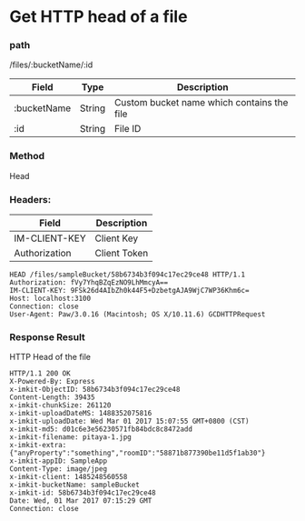 # Get HTTP head of a file

### path

/files/:bucketName/:id

| Field       | Type   | Description                                |
| ----------- | ------ | ------------------------------------------ |
| :bucketName | String | Custom bucket name which contains the file |
| :id         | String | File ID                                    |

### Method

Head

### Headers:

| Field         | Description  |
| ------------- | ------------ |
| IM-CLIENT-KEY | Client Key   |
| Authorization | Client Token |

```
HEAD /files/sampleBucket/58b6734b3f094c17ec29ce48 HTTP/1.1
Authorization: fVy7YhqBZqEzNO9LhMmcyA==
IM-CLIENT-KEY: 9FSk26d4AIbZh0k44F5+DzbetgAJA9WjC7WP36Khm6c=
Host: localhost:3100
Connection: close
User-Agent: Paw/3.0.16 (Macintosh; OS X/10.11.6) GCDHTTPRequest
```

### Response Result

HTTP Head of the file

```
HTTP/1.1 200 OK
X-Powered-By: Express
x-imkit-ObjectID: 58b6734b3f094c17ec29ce48
Content-Length: 39435
x-imkit-chunkSize: 261120
x-imkit-uploadDateMS: 1488352075816
x-imkit-uploadDate: Wed Mar 01 2017 15:07:55 GMT+0800 (CST)
x-imkit-md5: d01c6e3e56230571fb84bdc8c8472add
x-imkit-filename: pitaya-1.jpg
x-imkit-extra: {"anyProperty":"something","roomID":"58871b877390be11d5f1ab30"}
x-imkit-appID: SampleApp
Content-Type: image/jpeg
x-imkit-client: 1485248560558
x-imkit-bucketName: sampleBucket
x-imkit-id: 58b6734b3f094c17ec29ce48
Date: Wed, 01 Mar 2017 07:15:29 GMT
Connection: close


```
